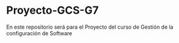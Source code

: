 # Proyecto-GCS-G7
En este repositorio será para el Proyecto  del curso de Gestión de la configuración de Software
